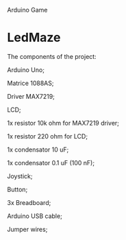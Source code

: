 Arduino Game

# LedMaze


The components of the project:

Arduino Uno;

Matrice 1088AS;

Driver MAX7219;

LCD;

1x resistor 10k ohm for MAX7219 driver;

1x resistor 220 ohm for LCD;

1x condensator 10 uF;

1x condensator 0.1 uF (100 nF);

Joystick;

Button;

3x Breadboard;

Arduino USB cable;

Jumper wires;
    


